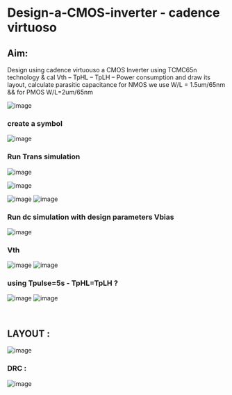 # Design-a-CMOS-inverter - cadence virtuoso 
## Aim:
Design using cadence virtuouso a CMOS Inverter using TCMC65n technology & cal Vth – TpHL – TpLH – Power consumption
and draw its layout, calculate parasitic capacitance 
 for NMOS we use W/L = 1.5um/65nm && for PMOS W/L=2um/65nm 

![image](https://user-images.githubusercontent.com/66570093/170603308-892ff418-8b1f-49b4-84bc-fed1c576a21b.png)


### create a symbol 

![image](https://user-images.githubusercontent.com/66570093/170602670-b4c63c81-b8ed-4ccd-8be2-5406dd7bdf29.png)

### Run Trans simulation 


![image](https://user-images.githubusercontent.com/66570093/170602783-5952bf87-4a1b-4545-8aa0-c613062a42c9.png)



![image](https://user-images.githubusercontent.com/66570093/170602846-55a148fe-7698-4f25-ae5e-6fbe27b16540.png)

  ![image](https://user-images.githubusercontent.com/66570093/170602920-2f76c177-cb6b-4b67-819c-d05b8b845aad.png)
![image](https://user-images.githubusercontent.com/66570093/170602942-1e339186-73fa-41d7-94db-81864d815d9f.png)


### Run dc simulation with design parameters Vbias 
 
 
![image](https://user-images.githubusercontent.com/66570093/170602979-9529cd88-7020-4af1-9e1f-07746b0622d3.png)


 ### Vth


 ![image](https://user-images.githubusercontent.com/66570093/170603003-ed4400e0-e045-4801-9cdb-c4226720fa70.png)
![image](https://user-images.githubusercontent.com/66570093/170603012-fb5fe2cc-ff28-4dcf-9041-185dd7fca490.png)
 

### using Tpulse=5s  - TpHL=TpLH ?
![image](https://user-images.githubusercontent.com/66570093/170603106-7e6c6421-0f06-4af9-865d-02f8f3ed7248.png)
![image](https://user-images.githubusercontent.com/66570093/170603176-4dc66d90-6fec-4de2-ab95-0b1d5985d131.png)



 
## LAYOUT : 
![image](https://user-images.githubusercontent.com/66570093/170603226-10a462d4-4bd0-4fc1-88cc-6b1b20811e1b.png)

 
### DRC :
 
![image](https://user-images.githubusercontent.com/66570093/170603236-90b79fdd-d472-43fb-b8e8-73a9b1f1ccc9.png)


 

